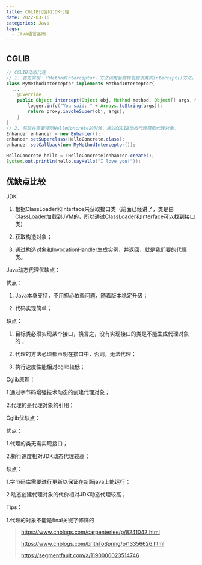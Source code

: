 ```yaml
---
title: CGLIB代理和JDK代理
date: 2022-03-16
categories: Java
tags: 
  - Java语言基础 
---
```




## CGLIB

```java
// CGLIB动态代理
// 1. 首先实现一个MethodInterceptor，方法调用会被转发到该类的intercept()方法。
class MyMethodInterceptor implements MethodInterceptor{
  ...
	@Override
	public Object intercept(Object obj, Method method, Object[] args, MethodProxy proxy) throws Throwable {
		logger.info("You said: " + Arrays.toString(args));
		return proxy.invokeSuper(obj, args);
	}
}
// 2. 然后在需要使用HelloConcrete的时候，通过CGLIB动态代理获取代理对象。
Enhancer enhancer = new Enhancer();
enhancer.setSuperclass(HelloConcrete.class);
enhancer.setCallback(new MyMethodInterceptor());

HelloConcrete hello = (HelloConcrete)enhancer.create();
System.out.println(hello.sayHello("I love you!"));

```



## 优缺点比较

JDK

1. 根据ClassLoader和Interface来获取接口类（前面已经讲了，类是由ClassLoader加载到JVM的，所以通过ClassLoader和Interface可以找到接口类）

2. 获取构造对象；

3. 通过构造对象和InvocationHandler生成实例，并返回，就是我们要的代理类。

Java动态代理优缺点：

优点：

1. Java本身支持，不用担心依赖问题，随着版本稳定升级；

2. 代码实现简单；

缺点：

1. 目标类必须实现某个接口，换言之，没有实现接口的类是不能生成代理对象的；

2. 代理的方法必须都声明在接口中，否则，无法代理；

3. 执行速度性能相对cglib较低；





Cglib原理：

1.通过字节码增强技术动态的创建代理对象；

2.代理的是代理对象的引用；

Cglib优缺点：

优点：

1.代理的类无需实现接口；

2.执行速度相对JDK动态代理较高；

缺点：

1.字节码库需要进行更新以保证在新版java上能运行；

2.动态创建代理对象的代价相对JDK动态代理较高；

Tips：

1.代理的对象不能是final关键字修饰的







> https://www.cnblogs.com/carpenterlee/p/8241042.html
>
> https://www.cnblogs.com/brithToSpring/p/13356626.html
>
> https://segmentfault.com/a/1190000023514746

